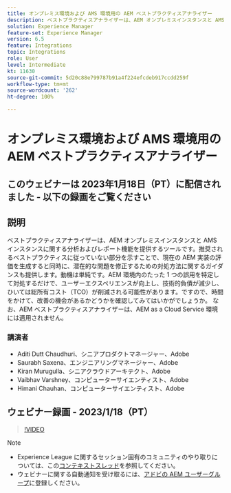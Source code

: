 ```yaml
---
title: オンプレミス環境および AMS 環境用の AEM ベストプラクティスアナライザー
description: ベストプラクティスアナライザーは、AEM オンプレミスインスタンスと AMS インスタンスに関する分析およびレポート機能を提供するツールです。推奨されるベストプラクティスに従っていない部分を示すことで、現在の AEM 実装の評価を生成すると同時に、潜在的な問題を修正するための対処方法に関するガイダンスも提供します。
solution: Experience Manager
feature-set: Experience Manager
version: 6.5
feature: Integrations
topic: Integrations
role: User
level: Intermediate
kt: 11630
source-git-commit: 5d20c88e799787b91a4f224efcdeb917ccdd259f
workflow-type: tm+mt
source-wordcount: '262'
ht-degree: 100%

---
```


# オンプレミス環境および AMS 環境用の AEM ベストプラクティスアナライザー

## このウェビナーは 2023年1月18日（PT）に配信されました - 以下の録画をご覧ください

## 説明

ベストプラクティスアナライザーは、AEM オンプレミスインスタンスと AMS インスタンスに関する分析およびレポート機能を提供するツールです。推奨されるベストプラクティスに従っていない部分を示すことで、現在の AEM 実装の評価を生成すると同時に、潜在的な問題を修正するための対処方法に関するガイダンスも提供します。動機は単純です。AEM 環境内のたった 1 つの誤用を特定して対処するだけで、ユーザーエクスペリエンスが向上し、技術的負債が減少し、ひいては総所有コスト（TCO）が削減される可能性があります。ですので、時間をかけて、改善の機会があるかどうかを確認してみてはいかがでしょうか。
なお、AEM ベストプラクティスアナライザーは、AEM as a Cloud Service 環境には適用されません。

### 講演者

* Aditi Dutt Chaudhuri、シニアプロダクトマネージャー、Adobe
* Saurabh Saxena、エンジニアリングマネージャー、Adobe
* Kiran Murugulla、シニアクラウドアーキテクト、Adobe
* Vaibhav Varshney、コンピューターサイエンティスト、Adobe
* Himani Chauhan、コンピューターサイエンティスト、Adobe

## ウェビナー録画 - 2023/1/18（PT）

>[!VIDEO](https://video.tv.adobe.com/v/3413364/)

>[!NOTE]
>
>* Experience League に関するセッション固有のコミュニティのやり取りについては、この[コンテキストスレッド](https://bit.ly/3Z6AyM1)を参照してください。
>* ウェビナーに関する自動通知を受け取るには、[アドビの AEM ユーザーグループ](https://aem-augs.adobe.com/)に登録しください。

